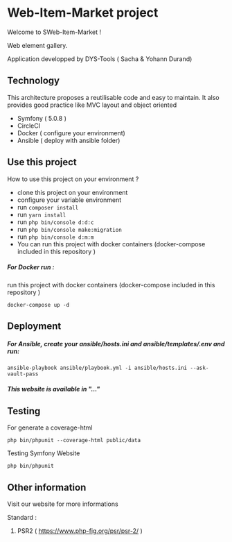 # Web-Item-Market project

Welcome to SWeb-Item-Market !

Web element gallery.

Application developped by DYS-Tools ( Sacha & Yohann Durand)

## Technology 

This architecture proposes a reutilisable code and easy to maintain. It also provides good practice like MVC layout and object oriented

- Symfony ( 5.0.8 )
- CircleCI
- Docker ( configure your environment)
- Ansible ( deploy with ansible folder)


## Use this project 
How to use this project on your environment ? 

-  clone this project on your environment 
-  configure your variable environment
-  run `composer install`
-  run `yarn install`
-  run `php bin/console d:d:c`
-  run `php bin/console make:migration`
-  run `php bin/console d:m:m`
-  You can run this project with docker containers (docker-compose included in this repository )


##### For Docker run :
run this project with docker containers (docker-compose included in this repository )
```
docker-compose up -d
```
## Deployment

##### For Ansible, create your ansible/hosts.ini and ansible/templates/.env and run:
```
ansible-playbook ansible/playbook.yml -i ansible/hosts.ini --ask-vault-pass
```

##### This website is available in "..." 

## Testing 
For generate a coverage-html
```
php bin/phpunit --coverage-html public/data 
```
Testing Symfony Website
```
php bin/phpunit
```

## Other information 
Visit our website for more informations

Standard :
1. PSR2 ( https://www.php-fig.org/psr/psr-2/ )

